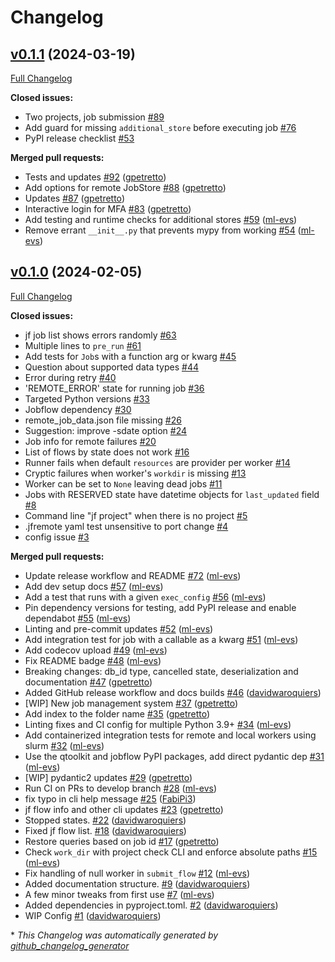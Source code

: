 # Changelog

## [v0.1.1](https://github.com/Matgenix/jobflow-remote/tree/v0.1.1) (2024-03-19)

[Full Changelog](https://github.com/Matgenix/jobflow-remote/compare/v0.1.0...v0.1.1)

**Closed issues:**

- Two projects, job submission [\#89](https://github.com/Matgenix/jobflow-remote/issues/89)
- Add guard for missing `additional_store` before executing job [\#76](https://github.com/Matgenix/jobflow-remote/issues/76)
- PyPI release checklist [\#53](https://github.com/Matgenix/jobflow-remote/issues/53)

**Merged pull requests:**

- Tests and updates [\#92](https://github.com/Matgenix/jobflow-remote/pull/92) ([gpetretto](https://github.com/gpetretto))
- Add options for remote JobStore [\#88](https://github.com/Matgenix/jobflow-remote/pull/88) ([gpetretto](https://github.com/gpetretto))
- Updates [\#87](https://github.com/Matgenix/jobflow-remote/pull/87) ([gpetretto](https://github.com/gpetretto))
- Interactive login for MFA [\#83](https://github.com/Matgenix/jobflow-remote/pull/83) ([gpetretto](https://github.com/gpetretto))
- Add testing and runtime checks for additional stores [\#59](https://github.com/Matgenix/jobflow-remote/pull/59) ([ml-evs](https://github.com/ml-evs))
- Remove errant `__init__.py` that prevents mypy from working [\#54](https://github.com/Matgenix/jobflow-remote/pull/54) ([ml-evs](https://github.com/ml-evs))

## [v0.1.0](https://github.com/Matgenix/jobflow-remote/tree/v0.1.0) (2024-02-05)

[Full Changelog](https://github.com/Matgenix/jobflow-remote/compare/5cdc90eea80bada88c0b565fcc0bc4c70574f5ec...v0.1.0)

**Closed issues:**

- jf job list shows errors randomly [\#63](https://github.com/Matgenix/jobflow-remote/issues/63)
- Multiple lines to `pre_run` [\#61](https://github.com/Matgenix/jobflow-remote/issues/61)
- Add tests for `Job`s with a function arg or kwarg [\#45](https://github.com/Matgenix/jobflow-remote/issues/45)
- Question about supported data types [\#44](https://github.com/Matgenix/jobflow-remote/issues/44)
- Error during retry [\#40](https://github.com/Matgenix/jobflow-remote/issues/40)
- 'REMOTE\_ERROR' state for running job [\#36](https://github.com/Matgenix/jobflow-remote/issues/36)
- Targeted Python versions [\#33](https://github.com/Matgenix/jobflow-remote/issues/33)
- Jobflow dependency [\#30](https://github.com/Matgenix/jobflow-remote/issues/30)
- remote\_job\_data.json file missing [\#26](https://github.com/Matgenix/jobflow-remote/issues/26)
- Suggestion: improve -sdate option [\#24](https://github.com/Matgenix/jobflow-remote/issues/24)
- Job info for remote failures [\#20](https://github.com/Matgenix/jobflow-remote/issues/20)
- List of flows by state does not work [\#16](https://github.com/Matgenix/jobflow-remote/issues/16)
- Runner fails when default `resources` are provider per worker [\#14](https://github.com/Matgenix/jobflow-remote/issues/14)
- Cryptic failures when worker's `workdir` is missing [\#13](https://github.com/Matgenix/jobflow-remote/issues/13)
- Worker can be set to `None` leaving dead jobs [\#11](https://github.com/Matgenix/jobflow-remote/issues/11)
- Jobs with RESERVED state have datetime objects for `last_updated` field [\#8](https://github.com/Matgenix/jobflow-remote/issues/8)
- Command line "jf project" when there is no project [\#5](https://github.com/Matgenix/jobflow-remote/issues/5)
- .jfremote yaml test unsensitive to port change [\#4](https://github.com/Matgenix/jobflow-remote/issues/4)
- config issue [\#3](https://github.com/Matgenix/jobflow-remote/issues/3)

**Merged pull requests:**

- Update release workflow and README [\#72](https://github.com/Matgenix/jobflow-remote/pull/72) ([ml-evs](https://github.com/ml-evs))
- Add dev setup docs [\#57](https://github.com/Matgenix/jobflow-remote/pull/57) ([ml-evs](https://github.com/ml-evs))
- Add a test that runs with a given `exec_config` [\#56](https://github.com/Matgenix/jobflow-remote/pull/56) ([ml-evs](https://github.com/ml-evs))
- Pin dependency versions for testing, add PyPI release and enable dependabot [\#55](https://github.com/Matgenix/jobflow-remote/pull/55) ([ml-evs](https://github.com/ml-evs))
- Linting and pre-commit updates [\#52](https://github.com/Matgenix/jobflow-remote/pull/52) ([ml-evs](https://github.com/ml-evs))
- Add integration test for job with a callable as a kwarg [\#51](https://github.com/Matgenix/jobflow-remote/pull/51) ([ml-evs](https://github.com/ml-evs))
- Add codecov upload [\#49](https://github.com/Matgenix/jobflow-remote/pull/49) ([ml-evs](https://github.com/ml-evs))
- Fix README badge [\#48](https://github.com/Matgenix/jobflow-remote/pull/48) ([ml-evs](https://github.com/ml-evs))
- Breaking changes: db\_id type, cancelled state, deserialization and documentation [\#47](https://github.com/Matgenix/jobflow-remote/pull/47) ([gpetretto](https://github.com/gpetretto))
- Added GitHub release workflow and docs builds [\#46](https://github.com/Matgenix/jobflow-remote/pull/46) ([davidwaroquiers](https://github.com/davidwaroquiers))
- \[WIP\] New job management system [\#37](https://github.com/Matgenix/jobflow-remote/pull/37) ([gpetretto](https://github.com/gpetretto))
- Add index to the folder name [\#35](https://github.com/Matgenix/jobflow-remote/pull/35) ([gpetretto](https://github.com/gpetretto))
- Linting fixes and CI config for multiple Python 3.9+ [\#34](https://github.com/Matgenix/jobflow-remote/pull/34) ([ml-evs](https://github.com/ml-evs))
- Add containerized integration tests for remote and local workers using slurm [\#32](https://github.com/Matgenix/jobflow-remote/pull/32) ([ml-evs](https://github.com/ml-evs))
- Use the qtoolkit and jobflow PyPI packages, add direct pydantic dep [\#31](https://github.com/Matgenix/jobflow-remote/pull/31) ([ml-evs](https://github.com/ml-evs))
- \[WIP\] pydantic2 updates [\#29](https://github.com/Matgenix/jobflow-remote/pull/29) ([gpetretto](https://github.com/gpetretto))
- Run CI on PRs to develop branch [\#28](https://github.com/Matgenix/jobflow-remote/pull/28) ([ml-evs](https://github.com/ml-evs))
- fix typo in cli help message [\#25](https://github.com/Matgenix/jobflow-remote/pull/25) ([FabiPi3](https://github.com/FabiPi3))
- jf flow info and other cli updates [\#23](https://github.com/Matgenix/jobflow-remote/pull/23) ([gpetretto](https://github.com/gpetretto))
- Stopped states. [\#22](https://github.com/Matgenix/jobflow-remote/pull/22) ([davidwaroquiers](https://github.com/davidwaroquiers))
- Fixed jf flow list. [\#18](https://github.com/Matgenix/jobflow-remote/pull/18) ([davidwaroquiers](https://github.com/davidwaroquiers))
- Restore queries based on job id [\#17](https://github.com/Matgenix/jobflow-remote/pull/17) ([gpetretto](https://github.com/gpetretto))
- Check `work_dir` with project check CLI and enforce absolute paths [\#15](https://github.com/Matgenix/jobflow-remote/pull/15) ([ml-evs](https://github.com/ml-evs))
- Fix handling of null worker in `submit_flow` [\#12](https://github.com/Matgenix/jobflow-remote/pull/12) ([ml-evs](https://github.com/ml-evs))
- Added documentation structure. [\#9](https://github.com/Matgenix/jobflow-remote/pull/9) ([davidwaroquiers](https://github.com/davidwaroquiers))
- A few minor tweaks from first use [\#7](https://github.com/Matgenix/jobflow-remote/pull/7) ([ml-evs](https://github.com/ml-evs))
- Added dependencies in pyproject.toml. [\#2](https://github.com/Matgenix/jobflow-remote/pull/2) ([davidwaroquiers](https://github.com/davidwaroquiers))
- WIP Config [\#1](https://github.com/Matgenix/jobflow-remote/pull/1) ([davidwaroquiers](https://github.com/davidwaroquiers))



\* *This Changelog was automatically generated by [github_changelog_generator](https://github.com/github-changelog-generator/github-changelog-generator)*
